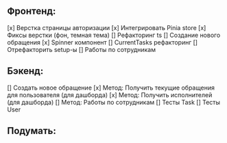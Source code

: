Фронтенд:
---------
[x] Верстка страницы авторизации
[x] Интегрировать Pinia store
[x] Фиксы верстки (фон, темная тема)
[] Рефакторинг ts
[] Создание нового обращения
[x] Spinner компонент
[] CurrentTasks рефакторинг
[] Отрефакторить setup-ы
[] Работы по сотрудникам

Бэкенд:
---------
[] Создать новое обращение
[x] Метод: Получить текущие обращения для пользователя (для дашборда)
[x] Метод: Получить исполнителей (для дашборда)
[] Метод: Работы по сотрудникам
[] Тесты Task
[] Тесты User

Подумать:
---------